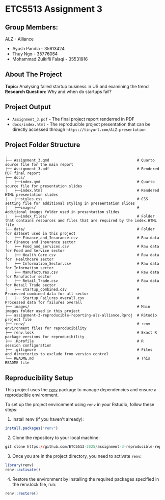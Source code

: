 # ETC5513 Assignment 3

## Group Members:
ALZ - Alliance
* Ayush Pandia - 35613424
* Thuy Ngo - 35776064
* Mohammad Zulkifli Falaqi - 35531916

## About The Project  
**Topic:** Analysing failed startup business in US and examining the trend
**Research Question:** Why and when do startups fail?

## Project Output
- `Assignment_3.pdf` - The final project report renderred in PDF
- `docs/index.html` - The reproducible project presentation that can be directly accessed through `https://tinyurl.com/ALZ-presentation` 

## Project Folder Structure

```
.
├── Assignment_3.qmd                                        # Quarto source file for the main report
├── Assignment_3.pdf                                        # Rendered PDF final report
├── docs/
│   ├──index.qmd                                            # Quarto source file for presentation slides
│   ├──index.html                                           # Rendered HTML presentation slides
|   ├──styles.css                                           # CSS setting file for additional styling in preseentation slides
|   ├──images/                                              # Additional images folder used in presentation slides
|   ├──index_files/                                         # Folder that contains resources and files that are required by the index.HTML file 
├── data/                                                   # Folder for dataset used in this project
│   ├── Finance_and_Insurance.csv                           # Raw data for Finance and Insurance sector
│   ├── Food_and_services.csv                               # Raw data for Food and Service sector
│   ├── Health_Care.csv                                     # Raw data for  Healthcare sector
│   ├── Information_Sector.csv                              # Raw data for Information sector
│   ├── Manufactures.csv                                    # Raw data for Manufactur sector
│   ├── Retail_Trade.csv                                    # Raw data for Retail Trade sector
│   ├── startup_combined.csv                                # Processed combined data for all sector
│   ├── Startup_Failures_overall.csv                        # Processed data for failures overall
├── images/                                                 # Main images folder used in this project
├── assignment-3-reproducible-reporting-alz-alliance.Rproj  # RStudio project file
├── renv/                                                   # renv environment files for reproducibility
├── renv.lock                                               # Exact R package versions for reproducibility
├── .Rprofile                                               # R session configuration
├── .gitignore                                              # Files and directories to exclude from version control
└── README.md                                               # This README file
```

## Reproducibility Setup

This project uses the [`renv`](https://rstudio.github.io/renv/) package to manage dependencies and ensure a reproducible environment. 

To set up the project environment using `renv` in your Rstudio, follow these steps:

1. Install renv (if you haven't already):
```r
install.packages("renv")
```

2. Clone the repository to your local machine:
```r
git clone https://github.com/ETC5513-2025/assignment-3-reproducible-reporting-alz-alliance.git
```

3. Once you are in the project directory, you need to activate `renv`:
```r
library(renv)
renv::activate()
```

4. Restore the environment by installing the required packages specified in the renv.lock file, run:
```r
renv::restore()
```